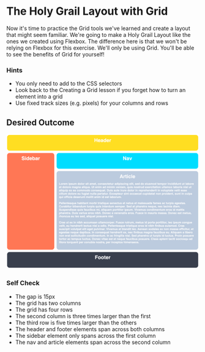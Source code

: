 # The Holy Grail Layout with Grid

Now it's time to practice the Grid tools we've learned and create a layout that might seem familiar. We're going to make a Holy Grail Layout like the ones we created using Flexbox. The difference here is that we won't be relying on Flexbox for this exercise. We'll only be using Grid. You'll be able to see the benefits of Grid for yourself!

### Hints

-   You only need to add to the CSS selectors
-   Look back to the Creating a Grid lesson if you forget how to turn an element into a grid
-   Use fixed track sizes (e.g. pixels) for your columns and rows

## Desired Outcome

![desired outcome](./desired-outcome.png)

### Self Check

-   The gap is 15px <!-- DONE -->
-   The grid has two columns <!-- DONE -->
-   The grid has four rows <!-- DONE -->
-   The second column is three times larger than the first <!-- DONE -->
-   The third row is five times larger than the others <!-- DONE -->
-   The header and footer elements span across both columns <!-- DONE -->
-   The sidebar element only spans across the first column <!-- DONE -->
-   The nav and article elements span across the second column <!-- DONE -->
